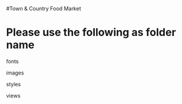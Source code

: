 #Town & Country Food Market

Please use the following as folder name
========================================

fonts

images

styles

views
